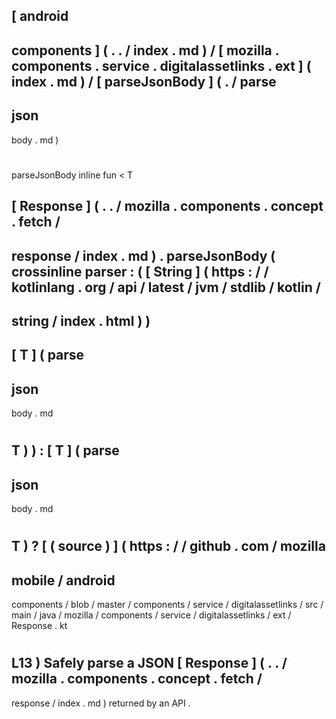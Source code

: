 [
android
-
components
]
(
.
.
/
index
.
md
)
/
[
mozilla
.
components
.
service
.
digitalassetlinks
.
ext
]
(
index
.
md
)
/
[
parseJsonBody
]
(
.
/
parse
-
json
-
body
.
md
)
#
parseJsonBody
inline
fun
<
T
>
[
Response
]
(
.
.
/
mozilla
.
components
.
concept
.
fetch
/
-
response
/
index
.
md
)
.
parseJsonBody
(
crossinline
parser
:
(
[
String
]
(
https
:
/
/
kotlinlang
.
org
/
api
/
latest
/
jvm
/
stdlib
/
kotlin
/
-
string
/
index
.
html
)
)
-
>
[
T
]
(
parse
-
json
-
body
.
md
#
T
)
)
:
[
T
]
(
parse
-
json
-
body
.
md
#
T
)
?
[
(
source
)
]
(
https
:
/
/
github
.
com
/
mozilla
-
mobile
/
android
-
components
/
blob
/
master
/
components
/
service
/
digitalassetlinks
/
src
/
main
/
java
/
mozilla
/
components
/
service
/
digitalassetlinks
/
ext
/
Response
.
kt
#
L13
)
Safely
parse
a
JSON
[
Response
]
(
.
.
/
mozilla
.
components
.
concept
.
fetch
/
-
response
/
index
.
md
)
returned
by
an
API
.
